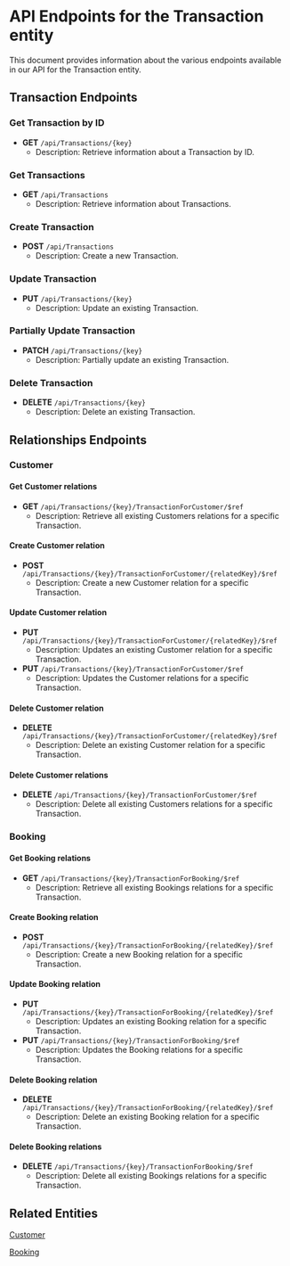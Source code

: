 # API Endpoints for the Transaction entity

This document provides information about the various endpoints available in our API for the Transaction entity.

## Transaction Endpoints

### Get Transaction by ID
- **GET** `/api/Transactions/{key}`
  - Description: Retrieve information about a Transaction by ID.
  
### Get Transactions
- **GET** `/api/Transactions`
  - Description: Retrieve information about Transactions.

### Create Transaction
- **POST** `/api/Transactions`
  - Description: Create a new Transaction.

### Update Transaction
- **PUT** `/api/Transactions/{key}`
  - Description: Update an existing Transaction.

### Partially Update Transaction
- **PATCH** `/api/Transactions/{key}`
  - Description: Partially update an existing Transaction.
 
### Delete Transaction
- **DELETE** `/api/Transactions/{key}`
  - Description: Delete an existing Transaction.

## Relationships Endpoints

### Customer

#### Get Customer relations
- **GET** `/api/Transactions/{key}/TransactionForCustomer/$ref`
  - Description: Retrieve all existing Customers relations for a specific Transaction.
  
#### Create Customer relation
- **POST** `/api/Transactions/{key}/TransactionForCustomer/{relatedKey}/$ref`
  - Description: Create a new Customer relation for a specific Transaction.
  
#### Update Customer relation
- **PUT** `/api/Transactions/{key}/TransactionForCustomer/{relatedKey}/$ref`
  - Description: Updates an existing Customer relation for a specific Transaction.
- **PUT** `/api/Transactions/{key}/TransactionForCustomer/$ref`
  - Description: Updates the Customer relations for a specific Transaction.

#### Delete Customer relation
- **DELETE** `/api/Transactions/{key}/TransactionForCustomer/{relatedKey}/$ref`
  - Description: Delete an existing Customer relation for a specific Transaction.

#### Delete Customer relations
- **DELETE** `/api/Transactions/{key}/TransactionForCustomer/$ref`
  - Description: Delete all existing Customers relations for a specific Transaction.

### Booking

#### Get Booking relations
- **GET** `/api/Transactions/{key}/TransactionForBooking/$ref`
  - Description: Retrieve all existing Bookings relations for a specific Transaction.
  
#### Create Booking relation
- **POST** `/api/Transactions/{key}/TransactionForBooking/{relatedKey}/$ref`
  - Description: Create a new Booking relation for a specific Transaction.
  
#### Update Booking relation
- **PUT** `/api/Transactions/{key}/TransactionForBooking/{relatedKey}/$ref`
  - Description: Updates an existing Booking relation for a specific Transaction.
- **PUT** `/api/Transactions/{key}/TransactionForBooking/$ref`
  - Description: Updates the Booking relations for a specific Transaction.

#### Delete Booking relation
- **DELETE** `/api/Transactions/{key}/TransactionForBooking/{relatedKey}/$ref`
  - Description: Delete an existing Booking relation for a specific Transaction.

#### Delete Booking relations
- **DELETE** `/api/Transactions/{key}/TransactionForBooking/$ref`
  - Description: Delete all existing Bookings relations for a specific Transaction.

## Related Entities

[Customer](CustomerEndpoints.md)

[Booking](BookingEndpoints.md)
